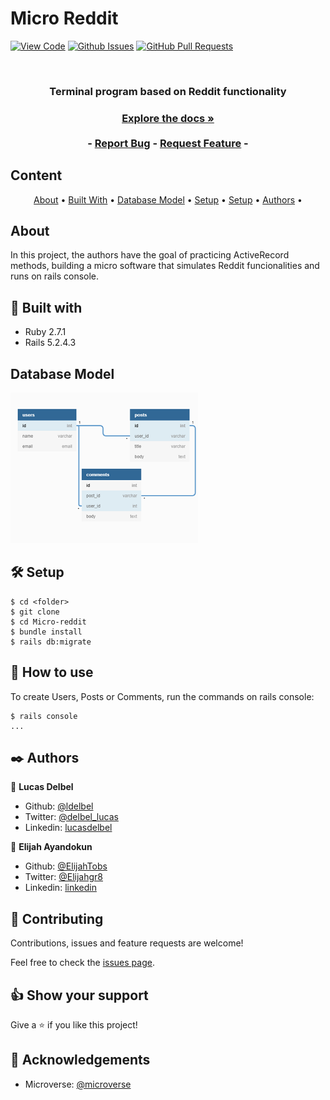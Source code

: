 # Micro Reddit

[![View Code](https://img.shields.io/badge/View%20-Code-green)]()
[![Github Issues](https://img.shields.io/badge/GitHub-Issues-orange)]()
[![GitHub Pull Requests](https://img.shields.io/badge/GitHub-Pull%20Requests-blue)]()

<br />
<p align="center">
  <h3 align="center">Terminal program based on Reddit functionality<h3>
  <p align="center">
    <a href="https://github.com/ElijahTobs/Micro-Reddit/"><strong>Explore the docs »</strong></a>
    <br />
    <br />
    -
    <a href="https://github.com/ElijahTobs/Micro-Reddit/issues">Report Bug</a>
    -
    <a href="https://github.com/ElijahTobs/Micro-Reddit/pulls">Request Feature</a>
    -
  </p>
</p>
    
## Content

<p align="center">
  <a href="#about">About</a> •
  <a href="#with">Built With</a> •
  <a href="#database">Database Model</a> •
  <a href="#setup">Setup</a> •
  <a href="#howto">Setup</a> •
  <a href="#authors">Authors</a> •
</p>

## About <a name = "about"></a>

In this project, the authors have the goal of practicing ActiveRecord methods, building a micro software that simulates Reddit funcionalities and runs on rails console.

## 🔧 Built with <a name = "with"></a>

- Ruby 2.7.1
- Rails 5.2.4.3

## Database Model <a name = "database"></a>

<img src="./app/assets/images/diagram.png" alt="diagram" width="300">


## 🛠 Setup <a name = "setup"></a>

```
$ cd <folder>
$ git clone
$ cd Micro-reddit
$ bundle install
$ rails db:migrate
```

## 📝 How to use <a name = "howto"></a>

To create Users, Posts or Comments, run the commands on rails console:

```
$ rails console
...

```

## ✒️ Authors <a name = "authors"></a>

👤 **Lucas Delbel**

- Github: [@ldelbel](https://github.com/ldelbel)
- Twitter: [@delbel_lucas](https://twitter.com/delbel_lucas)
- Linkedin: [lucasdelbel](https://www.linkedin.com/in/lucasdelbel/)

👤 **Elijah Ayandokun**

- Github: [@ElijahTobs](https://github.com/ElijahTobs)
- Twitter: [@Elijahgr8](https://twitter.com/Elijahgr8)
- Linkedin: [linkedin](https://linkedin.com/in/ayandokunelijah)

## 🤝 Contributing

Contributions, issues and feature requests are welcome!

Feel free to check the [issues page](https://github.com/ElijahTobs/Micro-Reddit/issues).

## 👍 Show your support

Give a ⭐️ if you like this project!

## :clap: Acknowledgements

- Microverse: [@microverse](https://www.microverse.org/)

